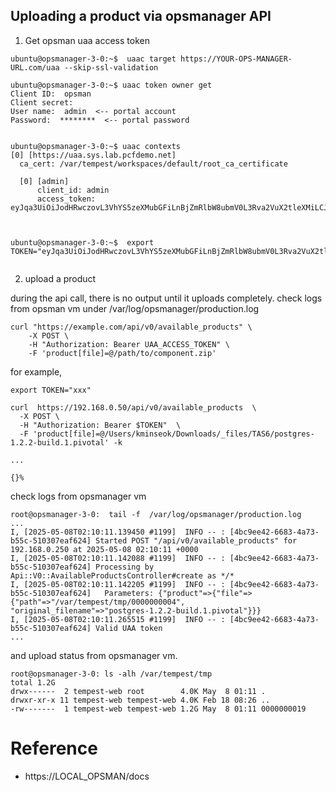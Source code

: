## Uploading a product via opsmanager API

1. Get opsman uaa access token
```
ubuntu@opsmanager-3-0:~$  uaac target https://YOUR-OPS-MANAGER-URL.com/uaa --skip-ssl-validation

ubuntu@opsmanager-3-0:~$ uaac token owner get
Client ID:  opsman
Client secret:
User name:  admin  <-- portal account
Password:  ********  <-- portal password


ubuntu@opsmanager-3-0:~$ uaac contexts
[0] [https://uaa.sys.lab.pcfdemo.net]
  ca_cert: /var/tempest/workspaces/default/root_ca_certificate

  [0] [admin]
      client_id: admin
      access_token: eyJqa3UiOiJodHRwczovL3VhYS5zeXMubGFiLnBjZmRlbW8ubmV0L3Rva2VuX2tleXMiLCJraWQiOiJrZXktMSIsInR5cCI6IkpXVCIsImFsZyI6IlJTMjU2In0.eyJzdWIiOiJhZG1pbiIsImlzcyI6Imh0dHBzOi8vdWFhLxxx



ubuntu@opsmanager-3-0:~$  export TOKEN="eyJqa3UiOiJodHRwczovL3VhYS5zeXMubGFiLnBjZmRlbW8ubmV0L3Rva2VuX2tleXMiLCJraWQiOiJrZXktMSIsInR5cCI6IkpXVCIsImFsZyI6IlJTMjU2In0.eyJzdWIiOiJhZG1pbiIsImlzcyI6Imh0dHBzOi8vdWFhLxxx"


```

2. upload a product

during the api call, there is no output until it uploads completely. check logs from opsman vm under /var/log/opsmanager/production.log

```
curl "https://example.com/api/v0/available_products" \
    -X POST \
    -H "Authorization: Bearer UAA_ACCESS_TOKEN" \
    -F 'product[file]=@/path/to/component.zip'
```
for example,
```
export TOKEN="xxx"

curl  https://192.168.0.50/api/v0/available_products  \
  -X POST \
  -H "Authorization: Bearer $TOKEN"  \
  -F 'product[file]=@/Users/kminseok/Downloads/_files/TAS6/postgres-1.2.2-build.1.pivotal' -k

...

{}%
```

check logs from opsmanager vm

```
root@opsmanager-3-0:  tail -f  /var/log/opsmanager/production.log
...
I, [2025-05-08T02:10:11.139450 #1199]  INFO -- : [4bc9ee42-6683-4a73-b55c-510307eaf624] Started POST "/api/v0/available_products" for 192.168.0.250 at 2025-05-08 02:10:11 +0000
I, [2025-05-08T02:10:11.142088 #1199]  INFO -- : [4bc9ee42-6683-4a73-b55c-510307eaf624] Processing by Api::V0::AvailableProductsController#create as */*
I, [2025-05-08T02:10:11.142205 #1199]  INFO -- : [4bc9ee42-6683-4a73-b55c-510307eaf624]   Parameters: {"product"=>{"file"=>{"path"=>"/var/tempest/tmp/0000000004", "original_filename"=>"postgres-1.2.2-build.1.pivotal"}}}
I, [2025-05-08T02:10:11.265515 #1199]  INFO -- : [4bc9ee42-6683-4a73-b55c-510307eaf624] Valid UAA token
...

```
and upload status from opsmanager vm.
```
root@opsmanager-3-0: ls -alh /var/tempest/tmp
total 1.2G
drwx------  2 tempest-web root        4.0K May  8 01:11 .
drwxr-xr-x 11 tempest-web tempest-web 4.0K Feb 18 08:26 ..
-rw-------  1 tempest-web tempest-web 1.2G May  8 01:11 0000000019
```


# Reference
- https://LOCAL_OPSMAN/docs



